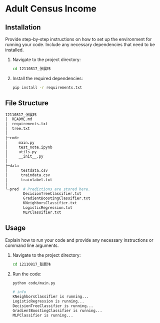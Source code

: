# Adult Census Income

## Installation
Provide step-by-step instructions on how to set up the environment for running your code. Include any necessary dependencies that need to be installed.

1. Navigate to the project directory:
   ```bash
   cd 12110817_张展玮
   ```

2. Install the required dependencies:
   ```bash
   pip install -r requirements.txt
   ```

## File Structure

```bash
12110817_张展玮
│  README.md
│  requirements.txt
│  tree.txt
│  
├─code
│     main.py
│     test_note.ipynb
│     utils.py
│     __init__.py
│          
├─data
│      testdata.csv
│      traindata.csv
│      trainlabel.txt
│      
└─pred  # Predictions are stored here.
        DecisionTreeClassifier.txt
        GradientBoostingClassifier.txt
        KNeighborsClassifier.txt
        LogisticRegression.txt
        MLPClassifier.txt
```

## Usage

Explain how to run your code and provide any necessary instructions or command line arguments.

1. Navigate to the project directory:
   ```bash
   cd 12110817_张展玮
   ```

2. Run the code:
   ```bash
   python code/main.py
   
   # info
   KNeighborsClassifier is running...
   LogisticRegression is running...
   DecisionTreeClassifier is running...
   GradientBoostingClassifier is running...
   MLPClassifier is running...
   ```

